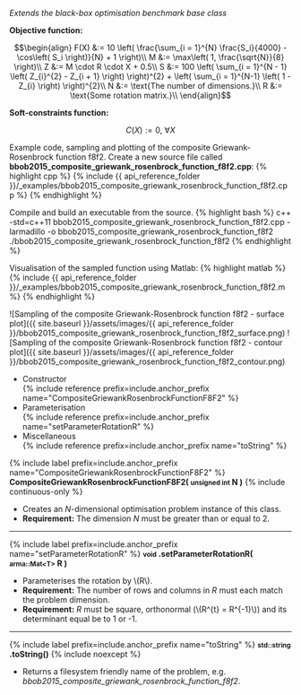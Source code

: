 *Extends the black-box optimisation benchmark base class*

**Objective function:**

$$\begin{align}
F(X) &:= 10 \left( \frac{\sum_{i = 1}^{N} \frac{S_i}{4000} - \cos\left( S_i \right)}{N} + 1 \right)\\
M &:= \max\left( 1, \frac{\sqrt{N}}{8} \right)\\
Z &:= M \cdot R \cdot X + 0.5\\
S &:= 100 \left( \sum_{i = 1}^{N - 1} \left( Z_{i}^{2} - Z_{i + 1} \right) \right)^{2} + \left( \sum_{i = 1}^{N-1} \left( 1 - Z_{i} \right) \right)^{2}\\
N &:= \text{The number of dimensions.}\\
R &:= \text{Some rotation matrix.}\\
\end{align}$$

**Soft-constraints function:**

$$C(X) := 0, \ \forall X$$

Example code, sampling and plotting of the composite Griewank-Rosenbrock function f8f2.
Create a new source file called **bbob2015_composite_griewank_rosenbrock_function_f8f2.cpp**:
{% highlight cpp %}
{% include {{ api_reference_folder }}/_examples/bbob2015_composite_griewank_rosenbrock_function_f8f2.cpp %}
{% endhighlight %}

Compile and build an executable from the source.
{% highlight bash %}
c++ -std=c++11 bbob2015_composite_griewank_rosenbrock_function_f8f2.cpp -larmadillo -o bbob2015_composite_griewank_rosenbrock_function_f8f2
./bbob2015_composite_griewank_rosenbrock_function_f8f2
{% endhighlight %}

Visualisation of the sampled function using Matlab:
{% highlight matlab %}
{% include {{ api_reference_folder }}/_examples/bbob2015_composite_griewank_rosenbrock_function_f8f2.m %}
{% endhighlight %}

![Sampling of the composite Griewank-Rosenbrock function f8f2 - surface plot]({{ site.baseurl }}/assets/images/{{ api_reference_folder }}/bbob2015_composite_griewank_rosenbrock_function_f8f2_surface.png)
![Sampling of the composite Griewank-Rosenbrock function f8f2 - contour plot]({{ site.baseurl }}/assets/images/{{ api_reference_folder }}/bbob2015_composite_griewank_rosenbrock_function_f8f2_contour.png)

- Constructor<br>
  {% include reference prefix=include.anchor_prefix name="CompositeGriewankRosenbrockFunctionF8F2" %}
- Parameterisation<br>
  {% include reference prefix=include.anchor_prefix name="setParameterRotationR" %}
- Miscellaneous<br>
  {% include reference prefix=include.anchor_prefix name="toString" %}

{% include label prefix=include.anchor_prefix name="CompositeGriewankRosenbrockFunctionF8F2" %}
**CompositeGriewankRosenbrockFunctionF8F2( <small>unsigned int</small> N )** {% include continuous-only %}

- Creates an *N*-dimensional optimisation problem instance of this class.
- **Requirement:** The dimension *N* must be greater than or equal to 2.

---
{% include label prefix=include.anchor_prefix name="setParameterRotationR" %}
**<small>void</small> .setParameterRotationR( <small>arma::Mat&lt;T&gt;</small> R )**

- Parameterises the rotation by \\(R\\).
- **Requirement:** The number of rows and columns in *R* must each match the problem dimension.
- **Requirement:** *R* must be square, orthonormal (\\(R^{t} = R^{-1}\\)) and its determinant equal be to 1 or -1.

---
{% include label prefix=include.anchor_prefix name="toString" %}
**<small>std::string</small> .toString()** {% include noexcept %}

- Returns a filesystem friendly name of the problem, e.g. *bbob2015_composite_griewank_rosenbrock_function_f8f2*.
